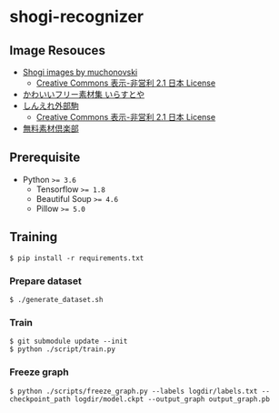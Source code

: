 # shogi-recognizer

## Image Resouces

- [Shogi images by muchonovski](http://mucho.girly.jp/bona/)
  - [Creative Commons 表示-非営利 2.1 日本 License](http://creativecommons.org/licenses/by-nc/2.1/jp/)
- [かわいいフリー素材集 いらすとや](https://www.irasutoya.com/)
- [しんえれ外部駒](http://shineleckoma.web.fc2.com/)
  - [Creative Commons 表示-非営利 2.1 日本 License](http://creativecommons.org/licenses/by-nc/2.1/jp/)
- [無料素材倶楽部](http://sozai.7gates.net/docs/japanese-chess/)


## Prerequisite

- Python `>= 3.6`
  - Tensorflow `>= 1.8`
  - Beautiful Soup `>= 4.6`
  - Pillow `>= 5.0`


## Training

```
$ pip install -r requirements.txt
```

### Prepare dataset

```
$ ./generate_dataset.sh
```

### Train

```
$ git submodule update --init
$ python ./script/train.py
```

### Freeze graph

```
$ python ./scripts/freeze_graph.py --labels logdir/labels.txt --checkpoint_path logdir/model.ckpt --output_graph output_graph.pb
```
